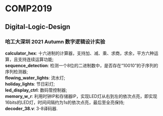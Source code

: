 # COMP2019
## Digital-Logic-Design
### 哈工大深圳 2021 Autumn 数字逻辑设计实验
**calculator_hex**: 十六进制的计算器，支持加、减、乘、求商，求余，平方六种运算，且支持连续运算功能; <br />
**sequence_detection**: 检测一个8位的二进制数中，是否存在“10010”的子序列的序列检测器; <br />
**flowing_water_lights**: 流水灯; <br />
**holiday_lights**: 节日彩灯; <br />
**led_display_ctrl**: 数码管控制器; <br />
**memory_w_r**: 利用时钟IP和存储器IP，实现LED灯从右到左的依次点亮，即实现16bits的LED灯，时间间隔约为1s的依次点亮，最后至全亮保持; <br />
**decoder_38.v**: 3-8译码器.
